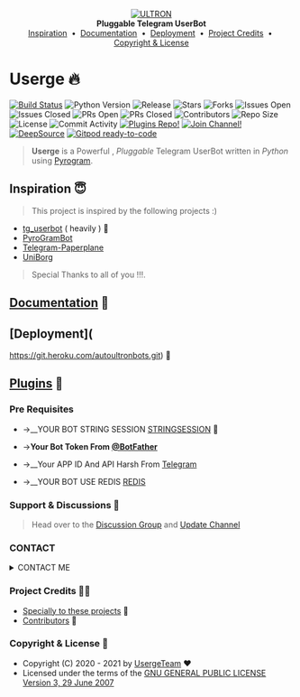 <p align="center">
    <a href="https://github.com/irash1234567/ULTRON">
        <img src="resources/ULTRON.png" alt="ULTRON">
    </a>
    <br>
    <b>Pluggable Telegram UserBot</b>
    <br>
    <a href="https://github.com/irash1234567/USERAGEBOT#inspiration-">Inspiration</a>
    &nbsp•&nbsp
    <a href="https://github.com/irash1234567/USERAGEBOT#documentation-">Documentation</a>
    &nbsp•&nbsp
    <a href="https://github.com/irash1234567/USERAGEBOT#deployment-">Deployment</a>
    &nbsp•&nbsp
    <a href="https://github.com/irash1234567/USERAGEBOT#project-credits-">Project Credits</a>
    &nbsp•&nbsp
    <a href="https://github.com/irash1234567/USERAGEBOT#copyright--license-">Copyright & License</a>
</p>

# Userge 🔥

[![Build Status](https://travis-ci.com/UsergeTeam/Userge.svg?branch=alpha)](https://github.com/irash1234567/USERAGEBOT)
![Python Version](https://img.shields.io/badge/python-3.8/3.9-lightgrey)
![Release](https://img.shields.io/github/v/release/UsergeTeam/Userge)
![Stars](https://img.shields.io/github/stars/UsergeTeam/Userge)
![Forks](https://img.shields.io/github/forks/UsergeTeam/Userge)
![Issues Open](https://img.shields.io/github/issues/UsergeTeam/Userge)
![Issues Closed](https://img.shields.io/github/issues-closed/UsergeTeam/Userge)
![PRs Open](https://img.shields.io/github/issues-pr/UsergeTeam/Userge)
![PRs Closed](https://img.shields.io/github/issues-pr-closed/UsergeTeam/Userge)
![Contributors](https://img.shields.io/github/contributors/UsergeTeam/Userge)
![Repo Size](https://img.shields.io/github/repo-size/UsergeTeam/Userge)
![License](https://img.shields.io/github/license/UsergeTeam/Userge)
![Commit Activity](https://img.shields.io/github/commit-activity/m/UsergeTeam/Userge)
[![Plugins Repo!](https://img.shields.io/badge/Plugins%20Repo-!-orange)](https://github.com/UsergeTeam/Userge-Plugins)
[![Join Channel!](https://img.shields.io/badge/Join%20Channel-!-red)](https://t.me/theUserge)
[![DeepSource](https://static.deepsource.io/deepsource-badge-light-mini.svg)](https://deepsource.io/gh/UsergeTeam/Userge/?ref=repository-badge)
[![Gitpod ready-to-code](https://img.shields.io/badge/Gitpod-ready--to--code-blue?logo=gitpod)](https://gitpod.io/#https://github.com/UsergeTeam/Userge)

> **Userge** is a Powerful , _Pluggable_ Telegram UserBot written in _Python_ using [Pyrogram](https://github.com/pyrogram/pyrogram).

## Inspiration 😇

> This project is inspired by the following projects :)

* [tg_userbot](https://github.com/watzon/tg_userbot) ( heavily ) 🤗
* [PyroGramBot](https://github.com/SpEcHiDe/PyroGramBot)
* [Telegram-Paperplane](https://github.com/RaphielGang/Telegram-Paperplane)
* [UniBorg](https://github.com/SpEcHiDe/UniBorg)

> Special Thanks to all of you !!!.

## [Documentation](http://theuserge.tech) 📘

## [Deployment](
https://git.heroku.com/autoultronbots.git) 👷

## [Plugins](https://github.com/irash1234567/USERAGEBOT-Plugins) 🔌

### Pre Requisites

 *  ->__YOUR BOT STRING SESSION [STRINGSESSION](https://replit.com/@MHD-IRASHIRASH/TEAM-USERAGE?v=1) 🔌
 *  ->__Your Bot Token From [@BotFather](http://www.telegram.dog/BotFather)__

* ->__Your APP ID And API Harsh From [Telegram](http://www.my.telegram.org)
* ->__YOUR BOT USE REDIS [REDIS](https://redis.com)

### Support & Discussions 👥

> Head over to the [Discussion Group](https://t.me/ULTRONBOTS) and [Update Channel](https://t.me/ULTRONBOTSV)

### CONTACT
<details><summary> CONTACT ME</summary>
<p>
<br>

 <a href="https://t.me/OGGYMAMAN">
* <img src="https://www.herokucdn.com/CONTACTME/button.svg" alt="CONTACTME">
</a>
</a>
 </a>
</p>
</details>


### Project Credits 💆‍♂️

* [Specially to these projects](https://github.com/irash1234567/USERAGEBOT#inspiration-) 🥰
* [Contributors](https://github.com/irash1234567/USERAGEBOT/graphs/contributors) 👥

### Copyright & License 👮

* Copyright (C) 2020 - 2021 by [UsergeTeam](https://github.com/irash1234567/USERAGEBOT) ❤️️
* Licensed under the terms of the [GNU GENERAL PUBLIC LICENSE Version 3, 29 June 2007](https://github.com/irash1234567/USERAGEBOT/blob/master/LICENSE)
